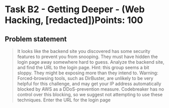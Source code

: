# Task B2 - Getting Deeper - (Web Hacking, [redacted])Points: 100

## Problem statement

> It looks like the backend site you discovered has some security features to prevent you from snooping. They must have hidden the login page away somewhere hard to guess.
> Analyze the backend site, and find the URL to the login page.
> Hint: this group seems a bit sloppy. They might be exposing more than they intend to.
> Warning: Forced-browsing tools, such as DirBuster, are unlikely to be very helpful for this challenge, and may get your IP address automatically blocked by AWS as a DDoS-prevention measure. Codebreaker has no control over this blocking, so we suggest not attempting to use these techniques.
> Enter the URL for the login page
